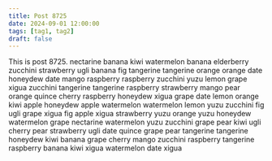 ```yaml
---
title: Post 8725
date: 2024-09-01 12:00:00
tags: [tag1, tag2]
draft: false
---
```

This is post 8725.
nectarine
banana
kiwi
watermelon
banana
elderberry
zucchini
strawberry
ugli
banana
fig
tangerine
tangerine
orange
orange
date
honeydew
date
mango
raspberry
raspberry
zucchini
yuzu
lemon
grape
xigua
zucchini
tangerine
tangerine
raspberry
strawberry
mango
pear
orange
quince
cherry
raspberry
honeydew
xigua
grape
date
lemon
orange
kiwi
apple
honeydew
apple
watermelon
watermelon
lemon
yuzu
zucchini
fig
ugli
grape
xigua
fig
apple
xigua
strawberry
yuzu
orange
yuzu
honeydew
watermelon
grape
nectarine
watermelon
yuzu
zucchini
grape
pear
kiwi
ugli
cherry
pear
strawberry
ugli
date
quince
grape
pear
tangerine
tangerine
honeydew
kiwi
banana
grape
cherry
mango
zucchini
raspberry
tangerine
raspberry
banana
kiwi
xigua
watermelon
date
xigua
